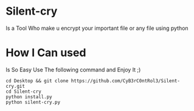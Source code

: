 # Silent-cry
Is a Tool Who make u encrypt your important file or any file using python

# How I Can used 
Is So Easy 
Use The following command and Enjoy It ;)
```
cd Desktop && git clone https://github.com/CyB3rC0ntRol3/Silent-cry.git
cd Silent-cry
python install.py 
python silent-cry.py
```

